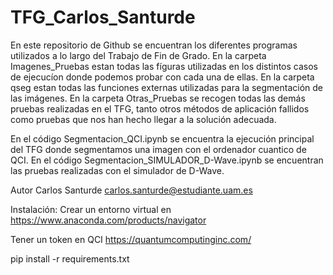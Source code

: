 # TFG_Carlos_Santurde
En este repositorio de Github se encuentran los diferentes programas utilizados a lo largo del Trabajo de Fin de Grado. 
En la carpeta Imagenes_Pruebas estan todas las fíguras utilizadas en los distintos casos de ejecucíon donde podemos probar con cada una de ellas.
En la carpeta qseg estan todas las funciones externas utilizadas para la segmentación de las imágenes.
En la carpeta Otras_Pruebas se recogen todas las demás pruebas realizadas en el TFG, tanto otros métodos de aplicación fallidos como pruebas que nos han hecho llegar a la solución  adecuada.

En el código Segmentacion_QCI.ipynb se encuentra la ejecución principal del TFG donde segmentamos una imagen con el ordenador cuantico de QCI.
En el código Segmentacion_SIMULADOR_D-Wave.ipynb se encuentran las pruebas realizadas con el simulador de D-Wave.


Autor
Carlos Santurde carlos.santurde@estudiante.uam.es


Instalación:
Crear un entorno virtual en  https://www.anaconda.com/products/navigator

Tener un token en QCI https://quantumcomputinginc.com/

  pip install -r requirements.txt
